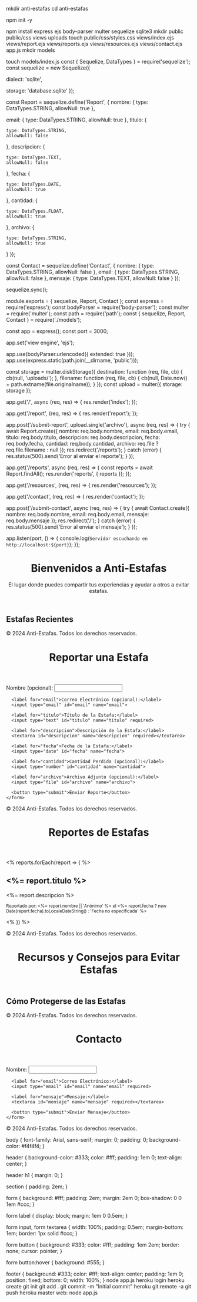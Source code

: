 mkdir anti-estafas
cd anti-estafas

npm init -y


npm install express ejs body-parser multer sequelize sqlite3
mkdir public public/css views uploads
touch public/css/styles.css views/index.ejs views/report.ejs views/reports.ejs views/resources.ejs views/contact.ejs app.js
mkdir models

touch models/index.js
const { Sequelize, DataTypes } = require('sequelize');
const sequelize = new Sequelize({

  dialect: 'sqlite',
  
  storage: 'database.sqlite'
});

const Report = sequelize.define('Report', {
  nombre: {
    type: DataTypes.STRING,
    allowNull: true
  },
  
  email: {
    type: DataTypes.STRING,
    allowNull: true
  },
  titulo: {
  
    type: DataTypes.STRING,
    allowNull: false
  },
  descripcion: {
  
    type: DataTypes.TEXT,
    allowNull: false
  },
  fecha: {
  
    type: DataTypes.DATE,
    allowNull: true
  },
  cantidad: {
  
    type: DataTypes.FLOAT,
    allowNull: true
  },
  archivo: {
  
    type: DataTypes.STRING,
    allowNull: true
  }
});

const Contact = sequelize.define('Contact', {
  nombre: {
    type: DataTypes.STRING,
    allowNull: false
  },
  email: {
    type: DataTypes.STRING,
    allowNull: false
  },
  mensaje: {
    type: DataTypes.TEXT,
    allowNull: false
  }
});

sequelize.sync();

module.exports = { sequelize, Report, Contact };
const express = require('express');
const bodyParser = require('body-parser');
const multer = require('multer');
const path = require('path');
const { sequelize, Report, Contact } = require('./models');

const app = express();
const port = 3000;

app.set('view engine', 'ejs');

app.use(bodyParser.urlencoded({ extended: true }));
app.use(express.static(path.join(__dirname, 'public')));

const storage = multer.diskStorage({
  destination: function (req, file, cb) {
    cb(null, 'uploads/');
  },
  filename: function (req, file, cb) {
    cb(null, Date.now() + path.extname(file.originalname));
  }
});
const upload = multer({ storage: storage });

app.get('/', async (req, res) => {
  res.render('index');
});

app.get('/report', (req, res) => {
  res.render('report');
});

app.post('/submit-report', upload.single('archivo'), async (req, res) => {
  try {
    await Report.create({
      nombre: req.body.nombre,
      email: req.body.email,
      titulo: req.body.titulo,
      descripcion: req.body.descripcion,
      fecha: req.body.fecha,
      cantidad: req.body.cantidad,
      archivo: req.file ? req.file.filename : null
    });
    res.redirect('/reports');
  } catch (error) {
    res.status(500).send('Error al enviar el reporte');
  }
});

app.get('/reports', async (req, res) => {
  const reports = await Report.findAll();
  res.render('reports', { reports });
});

app.get('/resources', (req, res) => {
  res.render('resources');
});

app.get('/contact', (req, res) => {
  res.render('contact');
});

app.post('/submit-contact', async (req, res) => {
  try {
    await Contact.create({
      nombre: req.body.nombre,
      email: req.body.email,
      mensaje: req.body.mensaje
    });
    res.redirect('/');
  } catch (error) {
    res.status(500).send('Error al enviar el mensaje');
  }
});

app.listen(port, () => {
  console.log(`Servidor escuchando en http://localhost:${port}`);
});
<!DOCTYPE html>
<html lang="es">
<head>
  <meta charset="UTF-8">
  <meta name="viewport" content="width=device-width, initial-scale=1.0">
  <title>Página Principal</title>
  <link rel="stylesheet" href="/css/styles.css">
</head>
<body>
  <header>
    <h1>Bienvenidos a Anti-Estafas</h1>
    <p>El lugar donde puedes compartir tus experiencias y ayudar a otros a evitar estafas.</p>
  </header>
  <section id="destacados">
    <h2>Estafas Recientes</h2>
    <!-- Aquí irán los resúmenes de las estafas recientes -->
  </section>
  <footer>
    <p>&copy; 2024 Anti-Estafas. Todos los derechos reservados.</p>
  </footer>
</body>
</html>
<!DOCTYPE html>
<html lang="es">
<head>
  <meta charset="UTF-8">
  <meta name="viewport" content="width=device-width, initial-scale=1.0">
  <title>Formulario de Reporte</title>
  <link rel="stylesheet" href="/css/styles.css">
</head>
<body>
  <header>
    <h1>Reportar una Estafa</h1>
  </header>
  <section>
    <form action="/submit-report" method="post" enctype="multipart/form-data">
      <label for="nombre">Nombre (opcional):</label>
      <input type="text" id="nombre" name="nombre">
      
      <label for="email">Correo Electrónico (opcional):</label>
      <input type="email" id="email" name="email">
      
      <label for="titulo">Título de la Estafa:</label>
      <input type="text" id="titulo" name="titulo" required>
      
      <label for="descripcion">Descripción de la Estafa:</label>
      <textarea id="descripcion" name="descripcion" required></textarea>
      
      <label for="fecha">Fecha de la Estafa:</label>
      <input type="date" id="fecha" name="fecha">
      
      <label for="cantidad">Cantidad Perdida (opcional):</label>
      <input type="number" id="cantidad" name="cantidad">
      
      <label for="archivo">Archivo Adjunto (opcional):</label>
      <input type="file" id="archivo" name="archivo">
      
      <button type="submit">Enviar Reporte</button>
    </form>
  </section>
  <footer>
    <p>&copy; 2024 Anti-Estafas. Todos los derechos reservados.</p>
  </footer>
</body>
</html>
<!DOCTYPE html>
<html lang="es">
<head>
  <meta charset="UTF-8">
  <meta name="viewport" content="width=device-width, initial-scale=1.0">
  <title>Lista de Reportes</title>
  <link rel="stylesheet" href="/css/styles.css">
</head>
<body>
  <header>
    <h1>Reportes de Estafas</h1>
  </header>
  <section>
    <div id="reportes">
      <% reports.forEach(report => { %>
        <article>
          <h2><%= report.titulo %></h2>
          <p><%= report.descripcion %></p>
          <p><small>Reportado por: <%= report.nombre || 'Anónimo' %> el <%= report.fecha ? new Date(report.fecha).toLocaleDateString() : 'Fecha no especificada' %></small></p>
        </article>
      <% }) %>
    </div>
  </section>
  <footer>
    <p>&copy; 2024 Anti-Estafas. Todos los derechos reservados.</p>
  </footer>
</body>
</html>
<!DOCTYPE html>
<html lang="es">
<head>
  <meta charset="UTF-8">
  <meta name="viewport" content="width=device-width, initial-scale=1.0">
  <title>Recursos y Consejos</title>
  <link rel="stylesheet" href="/css/styles.css">
</head>
<body>
  <header>
    <h1>Recursos y Consejos para Evitar Estafas</h1>
  </header>
  <section>
    <h2>Cómo Protegerse de las Estafas</h2>
    <p><!-- Información sobre cómo protegerse --></p>
  </section>
  <footer>
    <p>&copy; 2024 Anti-Estafas. Todos los derechos reservados.</p>
  </footer>
</body>
</html>
<!DOCTYPE html>
<html lang="es">
<head>
  <meta charset="UTF-8">
  <meta name="viewport" content="width=device-width, initial-scale=1.0">
  <title>Contacto</title>
  <link rel="stylesheet" href="/css/styles.css">
</head>
<body>
  <header>
    <h1>Contacto</h1>
  </header>
  <section>
    <form action="/submit-contact" method="post">
      <label for="nombre">Nombre:</label>
      <input type="text" id="nombre" name="nombre" required>
      
      <label for="email">Correo Electrónico:</label>
      <input type="email" id="email" name="email" required>
      
      <label for="mensaje">Mensaje:</label>
      <textarea id="mensaje" name="mensaje" required></textarea>
      
      <button type="submit">Enviar Mensaje</button>
    </form>
  </section>
  <footer>
    <p>&copy; 2024 Anti-Estafas. Todos los derechos reservados.</p>
  </footer>
</body>
</html>
body {
  font-family: Arial, sans-serif;
  margin: 0;
  padding: 0;
  background-color: #f4f4f4;
}

header {
  background-color: #333;
  color: #fff;
  padding: 1em 0;
  text-align: center;
}

header h1 {
  margin: 0;
}

section {
  padding: 2em;
}

form {
  background: #fff;
  padding: 2em;
  margin: 2em 0;
  box-shadow: 0 0 1em #ccc;
}

form label {
  display: block;
  margin: 1em 0 0.5em;
}

form input, form textarea {
  width: 100%;
  padding: 0.5em;
  margin-bottom: 1em;
  border: 1px solid #ccc;
}

form button {
  background: #333;
  color: #fff;
  padding: 1em 2em;
  border: none;
  cursor: pointer;
}

form button:hover {
  background: #555;
}

footer {
  background: #333;
  color: #fff;
  text-align: center;
  padding: 1em 0;
  position: fixed;
  bottom: 0;
  width: 100%;
}
node app.js
heroku login
heroku create
git init
git add .
git commit -m "Initial commit"
heroku git:remote -a <nombre-de-tu-app>
git push heroku master
web: node app.js
